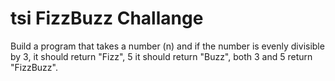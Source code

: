 # tsi FizzBuzz Challange
Build a program that takes a number (n) and if the number is evenly divisible by 3, it should return "Fizz", 5 it should return "Buzz", both 3 and 5 return "FizzBuzz".
